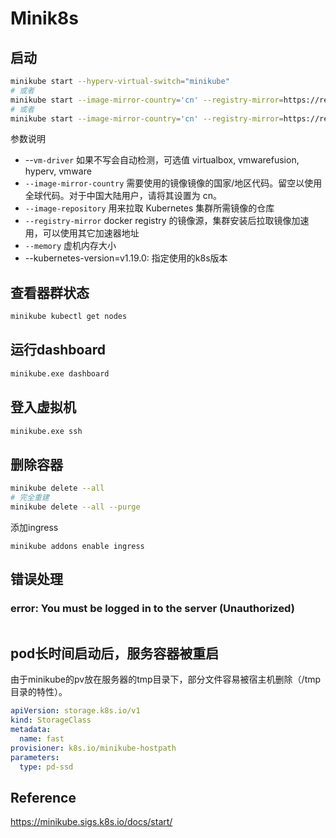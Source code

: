 # Minik8s

## 启动

```bash
minikube start --hyperv-virtual-switch="minikube"
# 或者
minikube start --image-mirror-country='cn' --registry-mirror=https://registry.docker-cn.com  --memory=4096 --hyperv-virtual-switch="minikube" --image-repository=registry.cn-hangzhou.aliyuncs.com/google_containers --driver=none
# 或者
minikube start --image-mirror-country='cn' --registry-mirror=https://registry.docker-cn.com  --memory=4096 --image-repository=registry.cn-hangzhou.aliyuncs.com/google_containers

```

参数说明

- --`vm-driver` 如果不写会自动检测，可选值 virtualbox, vmwarefusion, hyperv, vmware
- `--image-mirror-country` 需要使用的镜像镜像的国家/地区代码。留空以使用全球代码。对于中国大陆用户，请将其设置为 cn。
- `--image-repository` 用来拉取 Kubernetes 集群所需镜像的仓库
- `--registry-mirror` docker registry 的镜像源，集群安装后拉取镜像加速用，可以使用其它加速器地址
- `--memory` 虚机内存大小
- --kubernetes-version=v1.19.0: 指定使用的k8s版本

## 查看器群状态

```bash
minikube kubectl get nodes
```

## 运行dashboard

```bash
minikube.exe dashboard
```

## 登入虚拟机

```bash
minikube.exe ssh
```

## 删除容器

```bash
minikube delete --all
# 完全重建
minikube delete --all --purge
```

添加ingress

```
minikube addons enable ingress
```



## 错误处理

### error: You must be logged in to the server (Unauthorized)

```bash
```

## pod长时间启动后，服务容器被重启
由于minikube的pv放在服务器的tmp目录下，部分文件容易被宿主机删除（/tmp目录的特性）。

```yaml
apiVersion: storage.k8s.io/v1
kind: StorageClass
metadata:
  name: fast
provisioner: k8s.io/minikube-hostpath
parameters:
  type: pd-ssd
```

## Reference

https://minikube.sigs.k8s.io/docs/start/